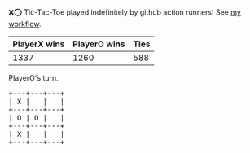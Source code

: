 :x::o: Tic-Tac-Toe played indefinitely by github action runners! See [my workflow](.github/workflows/play.yaml).

|PlayerX wins|PlayerO wins|Ties|
|-|-|-|
|1337|1260|588|

PlayerO's turn.

<pre>
+---+---+---+
| X |   |   |
+---+---+---+
| O | O |   |
+---+---+---+
| X |   |   |
+---+---+---+
</pre>